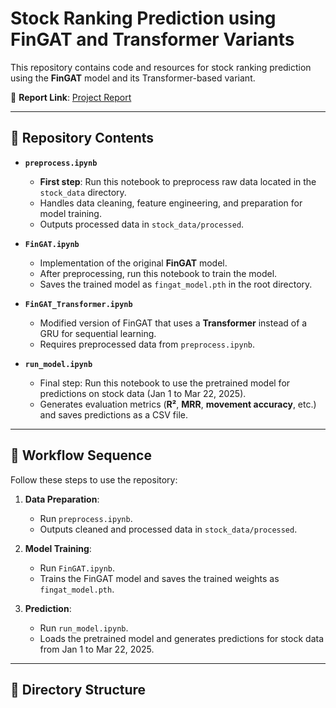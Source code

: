 # Stock Ranking Prediction using FinGAT and Transformer Variants

This repository contains code and resources for stock ranking prediction using the **FinGAT** model and its Transformer-based variant.

📄 **Report Link**: [Project Report](https://www.overleaf.com/read/mnxckyrkmrsz#6a8ec2)

---

## 🔧 Repository Contents

- **`preprocess.ipynb`**  
  - **First step**: Run this notebook to preprocess raw data located in the `stock_data` directory.  
  - Handles data cleaning, feature engineering, and preparation for model training.  
  - Outputs processed data in `stock_data/processed`.

- **`FinGAT.ipynb`**  
  - Implementation of the original **FinGAT** model.  
  - After preprocessing, run this notebook to train the model.  
  - Saves the trained model as `fingat_model.pth` in the root directory.

- **`FinGAT_Transformer.ipynb`**  
  - Modified version of FinGAT that uses a **Transformer** instead of a GRU for sequential learning.  
  - Requires preprocessed data from `preprocess.ipynb`.

- **`run_model.ipynb`**  
  - Final step: Run this notebook to use the pretrained model for predictions on stock data (Jan 1 to Mar 22, 2025).  
  - Generates evaluation metrics (**R²**, **MRR**, **movement accuracy**, etc.) and saves predictions as a CSV file.

---

## 🚀 Workflow Sequence

Follow these steps to use the repository:

1. **Data Preparation**:  
   - Run `preprocess.ipynb`.  
   - Outputs cleaned and processed data in `stock_data/processed`.

2. **Model Training**:  
   - Run `FinGAT.ipynb`.  
   - Trains the FinGAT model and saves the trained weights as `fingat_model.pth`.

3. **Prediction**:  
   - Run `run_model.ipynb`.  
   - Loads the pretrained model and generates predictions for stock data from Jan 1 to Mar 22, 2025.

---

## 📂 Directory Structure

